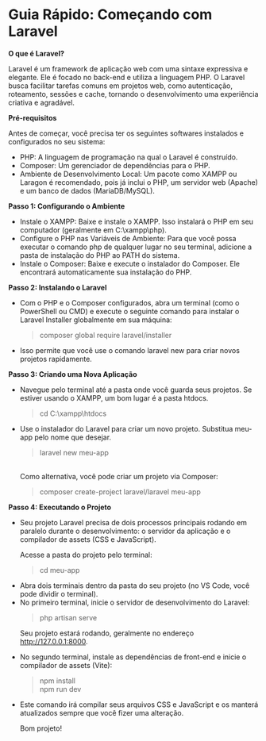 # Guia Rápido: Começando com Laravel

**O que é Laravel?**
<p>Laravel é um framework de aplicação web com uma sintaxe expressiva e elegante. Ele é focado no back-end e utiliza a linguagem PHP. O Laravel busca facilitar tarefas comuns em projetos web, como autenticação, roteamento, sessões e cache, tornando o desenvolvimento uma experiência criativa e agradável.</p>

**Pré-requisitos**
<p>Antes de começar, você precisa ter os seguintes softwares instalados e configurados no seu sistema:</p>
<ul>
<li>PHP: A linguagem de programação na qual o Laravel é construído.

<li>Composer: Um gerenciador de dependências para o PHP.

<li>Ambiente de Desenvolvimento Local: Um pacote como XAMPP ou Laragon é recomendado, pois já inclui o PHP, um servidor web (Apache) e um banco de dados (MariaDB/MySQL).
</li>
</ul>

**Passo 1: Configurando o Ambiente**
<ul>
<li>Instale o XAMPP: Baixe e instale o XAMPP. Isso instalará o PHP em seu computador (geralmente em C:\xampp\php).

<li>Configure o PHP nas Variáveis de Ambiente: Para que você possa executar o comando php de qualquer lugar no seu terminal, adicione a pasta de instalação do PHP ao PATH do sistema.

<li>Instale o Composer: Baixe e execute o instalador do Composer. Ele encontrará automaticamente sua instalação do PHP.
</li>
</ul>

**Passo 2: Instalando o Laravel**
<ul>
<li>Com o PHP e o Composer configurados, abra um terminal (como o PowerShell ou CMD) e execute o seguinte comando para instalar o Laravel Installer globalmente em sua máquina:

> composer global require laravel/installer

<li>Isso permite que você use o comando laravel new para criar novos projetos rapidamente.
</ul>

**Passo 3: Criando uma Nova Aplicação**
<ul>
<li>Navegue pelo terminal até a pasta onde você guarda seus projetos. Se estiver usando o XAMPP, um bom lugar é a pasta htdocs.

> cd C:\xampp\htdocs

<li>Use o instalador do Laravel para criar um novo projeto. Substitua meu-app pelo nome que desejar.

> laravel new meu-app

<br>
Como alternativa, você pode criar um projeto via Composer:

> composer create-project laravel/laravel meu-app
</li>
</ul>

**Passo 4: Executando o Projeto**
<ul>
<li>Seu projeto Laravel precisa de dois processos principais rodando em paralelo durante o desenvolvimento: o servidor da aplicação e o compilador de assets (CSS e JavaScript).

Acesse a pasta do projeto pelo terminal:

> cd meu-app

<li>Abra dois terminais dentro da pasta do seu projeto (no VS Code, você pode dividir o terminal).

<li>No primeiro terminal, inicie o servidor de desenvolvimento do Laravel:

> php artisan serve

Seu projeto estará rodando, geralmente no endereço http://127.0.0.1:8000.

<li>No segundo terminal, instale as dependências de front-end e inicie o compilador de assets (Vite):

> npm install <br>
> npm run dev

<li>Este comando irá compilar seus arquivos CSS e JavaScript e os manterá atualizados sempre que você fizer uma alteração.

Bom projeto!

</li>
</ul>